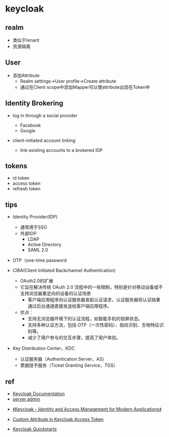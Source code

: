 # keycloak

## realm
+ 类似于tenant
+ 资源隔离





## User
+ 添加Attribute
    + Realm settings->User profile->Create attribute
    + 通过在Client scope中添加Mapper可以使attribute出现在Token中


## Identity Brokering 
+ log in through a social provider
    + Facebook
    + Google

+ client-initiated account linking
    + link existing accounts to a brokered IDP


## tokens
+ id token
+ access token
+ refresh token

## tips


+ Identity Provider(IDP)
    + 通常用于SSO
    + 外部IDP
        + LDAP
        + Active Directory
        + SAML 2.0

+ OTP（one-time password

+ CIBA(Client Initiated Backchannel Authentication)
    + OAuth2.0的扩展
    + 它旨在解决传统 OAuth 2.0 流程中的一些限制，特别是针对移动设备或不支持浏览器重定向的设备的认证场景
        + 客户端应用程序向认证服务器发起认证请求，认证服务器将认证结果通过后台通道直接发送给客户端应用程序。
    + 优点：
        + 支持无浏览器环境下的认证流程，如智能手机的锁屏状态。
        + 支持多种认证方法，包括 OTP（一次性密码）、指纹识别、生物特征识别等。
        + 减少了用户参与的交互步骤，提高了用户体验。

+ Key Distribution Center，KDC
    + 认证服务器（Authentication Server，AS）
    + 票据授予服务（Ticket Granting Service，TGS）


## ref

+ [Keycloak Documentation](https://www.keycloak.org/documentation.html)
+ [server admin](https://www.keycloak.org/docs/latest/server_admin/#user-profile)



<!-- book -->
+ [《Keycloak - Identity and Access Management for Modern Applications》](https://learning.oreilly.com/library/view/keycloak-identity/9781800562493/B16606_01_Final_ASB_ePub.xhtml#_idParaDest-17)

<!-- detials -->
+ [Custom Attribute in Keycloak Access Token](https://medium.com/@ramanamuttana/custom-attribute-in-keycloak-access-token-831b4be7384a)

<!-- examples -->
+ [Keycloak Quickstarts](https://github.com/keycloak/keycloak-quickstarts)